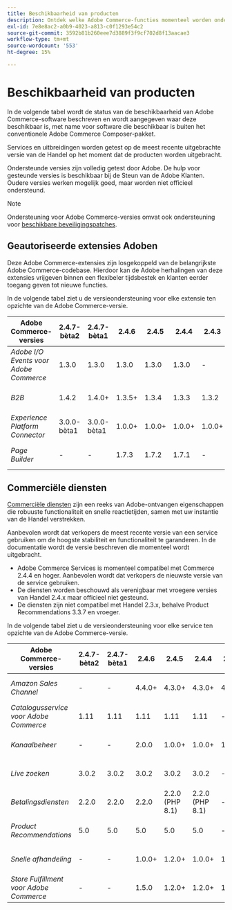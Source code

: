 ```yaml
---
title: Beschikbaarheid van producten
description: Ontdek welke Adobe Commerce-functies momenteel worden ondersteund en controleer of deze compatibel zijn met specifieke Adobe Commerce-releases.
exl-id: 7e8e8ac2-a0b9-4023-a813-c0f1293e54c2
source-git-commit: 3592b81b260eee7d3889f3f9cf702d8f13aacae3
workflow-type: tm+mt
source-wordcount: '553'
ht-degree: 15%

---
```


# Beschikbaarheid van producten

In de volgende tabel wordt de status van de beschikbaarheid van Adobe Commerce-software beschreven en wordt aangegeven waar deze beschikbaar is, met name voor software die beschikbaar is buiten het conventionele Adobe Commerce Composer-pakket.

Services en uitbreidingen worden getest op de meest recente uitgebrachte versie van de Handel op het moment dat de producten worden uitgebracht.

Ondersteunde versies zijn volledig getest door Adobe. De hulp voor gesteunde versies is beschikbaar bij de Steun van de Adobe Klanten. Oudere versies werken mogelijk goed, maar worden niet officieel ondersteund.

>[!NOTE]
>
>Ondersteuning voor Adobe Commerce-versies omvat ook ondersteuning voor [beschikbare beveiligingspatches](versions.md).

## Geautoriseerde extensies Adoben

Deze Adobe Commerce-extensies zijn losgekoppeld van de belangrijkste Adobe Commerce-codebase. Hierdoor kan de Adobe herhalingen van deze extensies vrijgeven binnen een flexibeler tijdsbestek en klanten eerder toegang geven tot nieuwe functies.


In de volgende tabel ziet u de versieondersteuning voor elke extensie ten opzichte van de Adobe Commerce-versie.

| **Adobe Commerce-versies** | 2.4.7-bèta2 | 2.4.7-bèta1 | 2.4.6 | 2.4.5 | 2.4.4 | 2.4.3 |                                                                                                                                                                                                                                          |
|---------------------------------------|-------------|-------------|--------|--------|--------|--------|------------------------------------------------------------------------------------------------------------------------------------------------------------------------------------------------------------------------------------------|
| _Adobe I/O Events voor Adobe Commerce_ | 1.3.0 | 1.3.0 | 1.3.0 | 1.3.0 | 1.3.0 | - | [Composer](https://developer.adobe.com/commerce/extensibility/events/installation/) <br/>[Opmerkingen bij de release](https://developer.adobe.com/commerce/extensibility/events/release-notes/) |
| _B2B_ | 1.4.2 | 1.4.0+ | 1.3.5+ | 1.3.4 | 1.3.3 | 1.3.2 | [Composer](https://experienceleague.adobe.com/docs/commerce-admin/b2b/install.html) <br/> [Aanvullende informatie](https://experienceleague.adobe.com/docs/commerce-admin/b2b/release-notes.html) |
| _Experience Platform Connector_ | 3.0.0-bèta1 | 3.0.0-bèta1 | 1.0.0+ | 1.0.0+ | 1.0.0+ | 1.0.0+ | [Marketplace](https://commercemarketplace.adobe.com/magento-experience-platform-connector.html)<br/>[Opmerkingen bij de release](https://experienceleague.adobe.com/docs/commerce-merchant-services/experience-platform-connector/release-notes.html) |
| _Page Builder_ | - | - | 1.7.3 | 1.7.2 | 1.7.1 | - | [Gebruikershandleiding](https://experienceleague.adobe.com/docs/commerce-admin/page-builder/guide-overview.html)<br/> [Aanvullende informatie](https://experienceleague.adobe.com/docs/commerce-admin/page-builder/release-notes.html) |

## Commerciële diensten

[Commerciële diensten](https://experienceleague.adobe.com/docs/commerce-merchant-services/user-guides/home.html) zijn een reeks van Adobe-ontvangen eigenschappen die robuuste functionaliteit en snelle reactietijden, samen met uw instantie van de Handel verstrekken.

Aanbevolen wordt dat verkopers de meest recente versie van een service gebruiken om de hoogste stabiliteit en functionaliteit te garanderen. In de documentatie wordt de versie beschreven die momenteel wordt uitgebracht.

* Adobe Commerce Services is momenteel compatibel met Commerce 2.4.4 en hoger. Aanbevolen wordt dat verkopers de nieuwste versie van de service gebruiken.
* De diensten worden beschouwd als verenigbaar met vroegere versies van Handel 2.4.x maar officieel niet gesteund.
* De diensten zijn niet compatibel met Handel 2.3.x, behalve Product Recommendations 3.3.7 en vroeger.

In de volgende tabel ziet u de versieondersteuning voor elke service ten opzichte van de Adobe Commerce-versie.

| **Adobe Commerce-versies** | 2.4.7-bèta2 | 2.4.7-bèta1 | 2.4.6 | 2.4.5 | 2.4.4 | 2.4.3 |                                                                                                                                                                                                                                                |
|----------------------------------------|-------------|-------------|--------|-----------------|-----------------|--------|------------------------------------------------------------------------------------------------------------------------------------------------------------------------------------------------------------------------------------------------|
| _Amazon Sales Channel_ | - | - | 4.4.0+ | 4.3.0+ | 4.3.0+ | 4.3.0+ | [Marketplace](https://commercemarketplace.adobe.com/magento-module-amazon.html)<br/> [Aanvullende informatie](https://experienceleague.adobe.com/docs/commerce-channels/amazon/release-notes.html) |
| _Catalogusservice voor Adobe Commerce_ | 1.11 | 1.11 | 1.11 | 1.11 | 1.11 | - | [Overzicht](https://experienceleague.adobe.com/docs/commerce-merchant-services/catalog-service/guide-overview.html)<br/> [Aanvullende informatie](https://experienceleague.adobe.com/docs/commerce-merchant-services/catalog-service/release-notes.html) |
| _Kanaalbeheer_ | - | - | 2.0.0 | 1.0.0+ | 1.0.0+ | 1.0.0+ | [Marketplace](https://commercemarketplace.adobe.com/magento-channel-manager.html)<br/> [Aanvullende informatie](https://experienceleague.adobe.com/docs/commerce-channels/channel-manager/release-notes.html) |
| _Live zoeken_ | 3.0.2 | 3.0.2 | 3.0.2 | 3.0.2 | 3.0.2 | - | [Marketplace](https://commercemarketplace.adobe.com/magento-live-search.html)<br/>[Opmerkingen bij de release](https://experienceleague.adobe.com/docs/commerce-merchant-services/live-search/release-notes.html) |
| _Betalingsdiensten_ | 2.2.0 | 2.2.0 | 2.2.0 | 2.2.0 (PHP 8.1) | 2.2.0 (PHP 8.1) | - | [Marketplace](https://commercemarketplace.adobe.com/magento-payment-services.html)<br/> [Aanvullende informatie](https://commercemarketplace.adobe.com/magento-payment-services.html) |
| _Product Recommendations_ | 5.0 | 5.0 | 5.0 | 5.0 | 5.0 | - | [Marketplace](https://commercemarketplace.adobe.com/magento-product-recommendations.html)<br/> [Aanvullende informatie](https://experienceleague.adobe.com/docs/commerce-merchant-services/product-recommendations/release-notes.html) |
| _Snelle afhandeling_ | - | - | 1.0.0+ | 1.2.0+ | 1.0.0+ | 1.2.0+ | [Marketplace](https://commercemarketplace.adobe.com/magento-quick-checkout.html)<br/> [Aanvullende informatie](https://experienceleague.adobe.com/docs/commerce-merchant-services/product-recommendations/release-notes.html) |
| _Store Fulfillment voor Adobe Commerce_ | - | - | 1.5.0 | 1.2.0+ | 1.2.0+ | 1.2.0+ | [Marketplace](https://commercemarketplace.adobe.com/store-fulfillment-magento-walmart.html)<br/> [Aanvullende informatie](https://experienceleague.adobe.com/docs/commerce-merchant-services/store-fulfillment/release-notes.html) |

